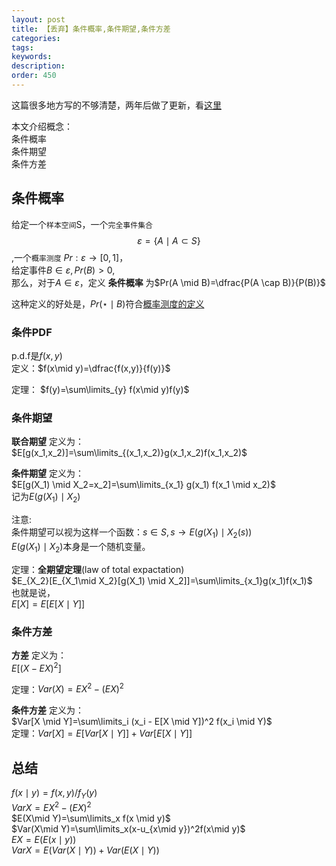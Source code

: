 ```yaml
---
layout: post
title: 【丢弃】条件概率,条件期望,条件方差
categories:
tags:
keywords:
description:
order: 450
---
```


这篇很多地方写的不够清楚，两年后做了更新，看[这里](http://www.guofei.site/2019/10/02/numerical_characteristics_of_random_variables.html)



本文介绍概念：  
条件概率  
条件期望  
条件方差  

## 条件概率

给定一个`样本空间`S，一个`完全事件集合`$$\varepsilon=\{A \mid A \subset S\}$$,一个`概率测度` $Pr:\varepsilon \to [0,1]$，  
给定事件$B\in \varepsilon,Pr(B)>0$,  
那么，对于$A \in \varepsilon$，定义 **条件概率** 为$Pr(A \mid B)=\dfrac{P(A \cap B)}{P(B)}$  

这种定义的好处是，$Pr(\star \mid B)$符合[概率测度的定义](http://www.guofei.site/2017/08/02/randomvariable.html)  

### 条件PDF

p.d.f是$f(x,y)$  
定义：$f(x\mid y)=\dfrac{f(x,y)}{f(y)}$  


定理： $f(y)=\sum\limits_{y} f(x\mid y)f(y)$

### 条件期望

**联合期望** 定义为：  
$E[g(x_1,x_2)]=\sum\limits_{(x_1,x_2)}g(x_1,x_2)f(x_1,x_2)$  

**条件期望** 定义为：  
$E[g(X_1) \mid X_2=x_2]=\sum\limits_{x_1} g(x_1) f(x_1 \mid x_2)$  
记为$E(g(X_1)\mid X_2)$  

注意:  
条件期望可以视为这样一个函数：$s \in S ,s \to E(g(X_1)\mid X_2(s))$  
$E(g(X_1)\mid X_2)$本身是一个随机变量。  

定理：**全期望定理**(law of total expactation)  
$E_{X_2}[E_{X_1\mid X_2}[g(X_1) \mid X_2]]=\sum\limits_{x_1}g(x_1)f(x_1)$  
也就是说，  
$E[X]=E[E[X \mid Y]]$  

### 条件方差
**方差** 定义为：  
$E[(X-EX)^2]$  

定理：$Var(X)=EX^2-(EX)^2$  

**条件方差** 定义为：  
$Var[X \mid Y]=\sum\limits_i (x_i - E[X \mid Y])^2 f(x_i \mid Y)$  
定理：$Var[X]=E[Var[X \mid Y]]+Var[E[X\mid Y]]$  


## 总结
$f(x\mid y)=f(x,y)/f_Y(y)$  
$Var X =EX^2-(EX)^2$  
$E(X\mid Y)=\sum\limits_x f(x \mid y)$  
$Var(X\mid Y)=\sum\limits_x(x-u_{x\mid y})^2f(x\mid y)$  
$EX=E(E(x\mid y))$  
$VarX=E(Var(X\mid Y))+Var(E(X\mid Y))$  
